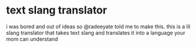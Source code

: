 # text slang translator

i was bored and out of ideas so @radeeyate told me to
make this. this is a lil slang translator that takes text
slang and translates it into a language your mom can understand
